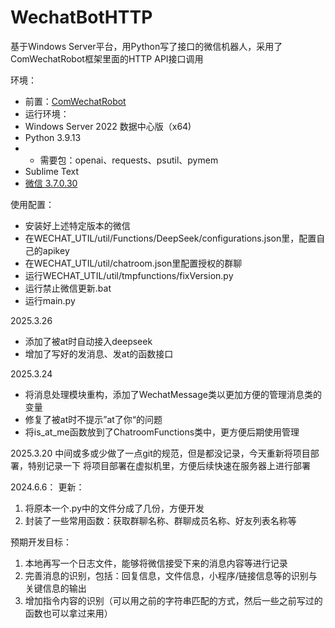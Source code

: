 # WechatBotHTTP

基于Windows Server平台，用Python写了接口的微信机器人，采用了ComWechatRobot框架里面的HTTP API接口调用

环境：
- 前置：[ComWechatRobot](https://github.com/ljc545w/ComWeChatRobot)
- 运行环境：
-   Windows Server 2022 数据中心版（x64)
-   Python 3.9.13
- - 需要包：openai、requests、psutil、pymem
-   Sublime Text
-   [微信 3.7.0.30](https://github.com/tom-snow/wechat-windows-versions/releases/download/v3.7.0.30/WeChatSetup-3.7.0.30.exe)

使用配置：
- 安装好上述特定版本的微信
- 在WECHAT_UTIL/util/Functions/DeepSeek/configurations.json里，配置自己的apikey
- 在WECHAT_UTIL/util/chatroom.json里配置授权的群聊
- 运行WECHAT_UTIL/util/tmpfunctions/fixVersion.py
- 运行禁止微信更新.bat
- 运行main.py

2025.3.26
- 添加了被at时自动接入deepseek
- 增加了写好的发消息、发at的函数接口


2025.3.24 
- 将消息处理模块重构，添加了WechatMessage类以更加方便的管理消息类的变量
- 修复了被at时不提示”at了你“的问题
- 将is_at_me函数放到了ChatroomFunctions类中，更方便后期使用管理


2025.3.20
中间或多或少做了一点git的规范，但是都没记录，今天重新将项目部署，特别记录一下
将项目部署在虚拟机里，方便后续快速在服务器上进行部署

2024.6.6：
更新：
1. 将原本一个.py中的文件分成了几份，方便开发
2. 封装了一些常用函数：获取群聊名称、群聊成员名称、好友列表名称等

预期开发目标：
1. 本地再写一个日志文件，能够将微信接受下来的消息内容等进行记录
2. 完善消息的识别，包括：回复信息，文件信息，小程序/链接信息等的识别与关键信息的输出
3. 增加指令内容的识别（可以用之前的字符串匹配的方式，然后一些之前写过的函数也可以拿过来用）

